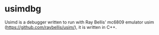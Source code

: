 # usimdbg
Usimd is a debugger written to run with Ray Bellis' mc6809 emulator usim (https://github.com/raybellis/usim/), it is written in C++.
